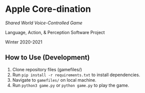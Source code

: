# Apple Core-dination

*Shared World Voice-Controlled Game*

Language, Action, & Perception Software Project

Winter 2020-2021

## How to Use (Development)
1. Clone repository files (gamefiles/)
2. Run `pip install -r requirements.txt` to install dependencies.
3. Navigate to `gamefiles/` on local machine.
4. Run `python3 game.py` or `python game.py` to play the game.
